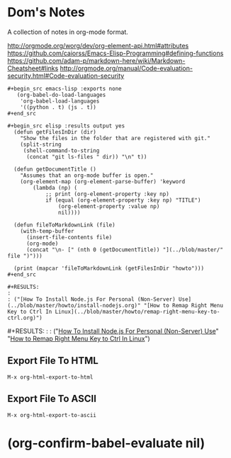 # Dom's Notes

A collection of notes in org-mode format.

http://orgmode.org/worg/dev/org-element-api.html#attributes
https://github.com/caiorss/Emacs-Elisp-Programming#defining-functions
https://github.com/adam-p/markdown-here/wiki/Markdown-Cheatsheet#links
http://orgmode.org/manual/Code-evaluation-security.html#Code-evaluation-security

```elisp
#+begin_src emacs-lisp :exports none
   (org-babel-do-load-languages
    'org-babel-load-languages
    '((python . t) (js . t))
#+end_src

#+begin_src elisp :results output yes
  (defun getFilesInDir (dir)
    "Show the files in the folder that are registered with git."
    (split-string
     (shell-command-to-string
      (concat "git ls-files " dir)) "\n" t))

  (defun getDocumentTitle ()
    "Assumes that an org-mode buffer is open."
    (org-element-map (org-element-parse-buffer) 'keyword
        (lambda (np) (
            ;; print (org-element-property :key np)
            if (equal (org-element-property :key np) "TITLE")
                (org-element-property :value np)
                nil))))

  (defun fileToMarkdownLink (file)
    (with-temp-buffer
      (insert-file-contents file)
      (org-mode)
      (concat "\n- [" (nth 0 (getDocumentTitle)) "](../blob/master/" file ")")))

  (print (mapcar 'fileToMarkdownLink (getFilesInDir "howto")))
#+end_src

#+RESULTS:
: 
: ("[How To Install Node.js For Personal (Non-Server) Use](../blob/master/howto/install-nodejs.org)" "[How to Remap Right Menu Key to Ctrl In Linux](../blob/master/howto/remap-right-menu-key-to-ctrl.org)")

```

#+RESULTS:
: 
: ("[How To Install Node.js For Personal (Non-Server) Use](../blob/master/howto/install-nodejs.org)" "[How to Remap Right Menu Key to Ctrl In Linux](../blob/master/howto/remap-right-menu-key-to-ctrl.org)")

## Export File To HTML

`M-x org-html-export-to-html`

## Export File To ASCII

`M-x org-html-export-to-ascii`

# (org-confirm-babel-evaluate nil)
